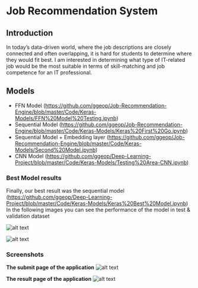 # Job Recommendation System

## Introduction
In today’s data-driven world, where the job descriptions are closely connected and often overlapping, it is hard for students to determine where they would fit best. I am interested in determining what type of IT-related job would be the most suitable in terms of skill-matching and job competence for an IT professional. 

## Models
* FFN Model (https://github.com/ggeop/Job-Recommendation-Engine/blob/master/Code/Keras-Models/FFN%20Model%20Testing.ipynb)
* Sequential Model (https://github.com/ggeop/Job-Recommendation-Engine/blob/master/Code/Keras-Models/Keras%20First%20Go.ipynb)
* Sequential Model + Embedding layer (https://github.com/ggeop/Job-Recommendation-Engine/blob/master/Code/Keras-Models/Second%20Model.ipynb)
* CNN Model (https://github.com/ggeop/Deep-Learning-Project/blob/master/Code/Keras-Models/Testing%20Area-CNN.ipynb)

### Best Model results
Finally, our best result was the sequential model (https://github.com/ggeop/Deep-Learning-Project/blob/master/Code/Keras-Models/Keras%20Best%20Model.ipynb)
In the following images you can see the performance of the model in test & validation dataset

![alt text](https://github.com/ggeop/Job-Recommendation-Engine/blob/master/Images/model_accuracy.PNG)

![alt text](https://github.com/ggeop/Job-Recommendation-Engine/blob/master/Images/model_loss.PNG)

### Screenshots
<b>The submit page of the application</b>
![alt text](https://github.com/ggeop/Job-Recommendation-Engine/blob/master/Images/insert_skills_1.jpg)

<b>The result page of the application</b>
![alt text](https://github.com/ggeop/Job-Recommendation-Engine/blob/master/Images/result_1.jpg)
